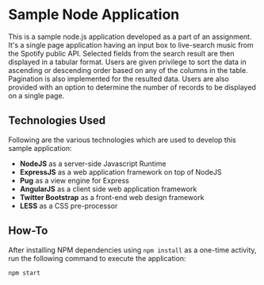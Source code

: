 Sample Node Application
=======================

This is a sample node.js application developed as a part of an assignment. It's a single page application having an input box to live-search music from the Spotify public API. Selected fields from the search result are then displayed in a tabular format. Users are given privilege to sort the data in ascending or descending order based on any of the columns in the table. Pagination is also implemented for the resulted data. Users are also provided with an option to determine the number of records to be displayed on a single page.

Technologies Used
-----------------

Following are the various technologies which are used to develop this sample application:

* **NodeJS** as a server-side Javascript Runtime
* **ExpressJS** as a web application framework on top of NodeJS
* **Pug** as a view engine for Express
* **AngularJS** as a client side web application framework
* **Twitter Bootstrap** as a front-end web design framework
* **LESS** as a CSS pre-processor

How-To
------

After installing NPM dependencies using `npm install` as a one-time activity, run the following command to execute the application:

```sh
npm start
```
